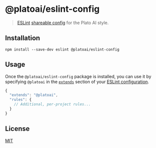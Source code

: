 # @platoai/eslint-config

> [ESLint](http://eslint.org/) [shareable config](http://eslint.org/docs/developer-guide/shareable-configs.html) for the Plato AI style.

## Installation

```
npm install --save-dev eslint @platoai/eslint-config
```

## Usage

Once the `@platoai/eslint-config` package is installed, you can use it by specifying `@platoai` in the [`extends`](http://eslint.org/docs/user-guide/configuring#extending-configuration-files) section of your [ESLint configuration](http://eslint.org/docs/user-guide/configuring).

```js
{
  "extends": "@platoai",
  "rules": {
    // Additional, per-project rules...
  }
}
```

## License
[MIT](https://opensource.org/licenses/MIT)
